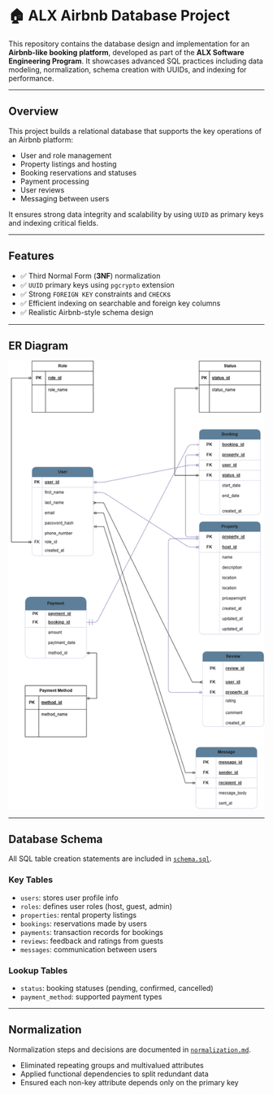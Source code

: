 # 🏠 ALX Airbnb Database Project

This repository contains the database design and implementation for an **Airbnb-like booking platform**, developed as part of the **ALX Software Engineering Program**. It showcases advanced SQL practices including data modeling, normalization, schema creation with UUIDs, and indexing for performance.

---


##  Overview

This project builds a relational database that supports the key operations of an Airbnb platform:

- User and role management
- Property listings and hosting
- Booking reservations and statuses
- Payment processing
- User reviews
- Messaging between users

It ensures strong data integrity and scalability by using `UUID` as primary keys and indexing critical fields.

---

##  Features

- ✅ Third Normal Form (**3NF**) normalization
- ✅ `UUID` primary keys using `pgcrypto` extension
- ✅ Strong `FOREIGN KEY` constraints and `CHECK`s
- ✅ Efficient indexing on searchable and foreign key columns
- ✅ Realistic Airbnb-style schema design

---

##  ER Diagram

![ERD](../ERD/ERD-airbnb.png)

---

##  Database Schema

All SQL table creation statements are included in [`schema.sql`](../schema.sql).

### Key Tables

- `users`: stores user profile info
- `roles`: defines user roles (host, guest, admin)
- `properties`: rental property listings
- `bookings`: reservations made by users
- `payments`: transaction records for bookings
- `reviews`: feedback and ratings from guests
- `messages`: communication between users

### Lookup Tables

- `status`: booking statuses (pending, confirmed, cancelled)
- `payment_method`: supported payment types

---

##  Normalization

Normalization steps and decisions are documented in [`normalization.md`](../normalization.md).

- Eliminated repeating groups and multivalued attributes
- Applied functional dependencies to split redundant data
- Ensured each non-key attribute depends only on the primary key



